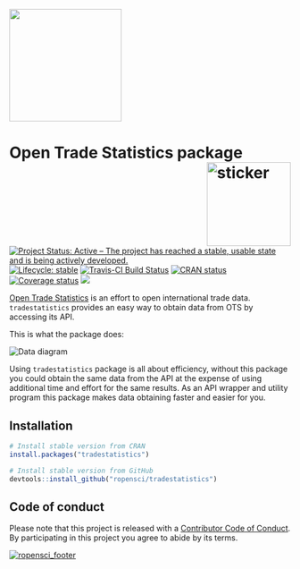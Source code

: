 
<!-- README.md is generated from README.Rmd. Please edit that file -->

<p>

<a href="https://www.digitalocean.com/">
<img src="https://opensource.nyc3.cdn.digitaloceanspaces.com/attribution/assets/PoweredByDO/DO_Powered_by_Badge_blue.svg" width="201px">
</a>

</p>

# Open Trade Statistics package <img src="https://ropensci.github.io/tradestatistics/hexicon.svg" width=150 align="right" alt="sticker"/>

[![Project Status: Active – The project has reached a stable, usable
state and is being actively
developed.](https://www.repostatus.org/badges/latest/active.svg)](https://www.repostatus.org/#active)
[![Lifecycle:
stable](https://img.shields.io/badge/lifecycle-stable-brightgreen.svg)](https://www.tidyverse.org/lifecycle/#stable)
[![Travis-CI Build
Status](https://travis-ci.org/ropensci/tradestatistics.svg?branch=master)](https://travis-ci.org/ropensci/tradestatistics)
[![CRAN
status](https://www.r-pkg.org/badges/version/tradestatistics)](https://cran.r-project.org/package=tradestatistics)
[![Coverage
status](https://codecov.io/gh/ropensci/tradestatistics/branch/master/graph/badge.svg)](https://codecov.io/github/ropensci/tradestatistics?branch=master)
[![](https://badges.ropensci.org/274_status.svg)](https://github.com/ropensci/onboarding/issues/274)

[Open Trade Statistics](https://tradestatistics.io) is an effort to open
international trade data. `tradestatistics` provides an easy way to
obtain data from OTS by accessing its API.

This is what the package does:

![Data
diagram](https://ropensci.github.io/tradestatistics/data-diagram.svg)

Using `tradestatistics` package is all about efficiency, without this
package you could obtain the same data from the API at the expense of
using additional time and effort for the same results. As an API wrapper
and utility program this package makes data obtaining faster and easier
for you.

## Installation

``` r
# Install stable version from CRAN
install.packages("tradestatistics")

# Install stable version from GitHub
devtools::install_github("ropensci/tradestatistics")
```

## Code of conduct

Please note that this project is released with a [Contributor Code of
Conduct](https://ropensci.github.io/tradestatistics/CODE_OF_CONDUCT.html).
By participating in this project you agree to abide by its terms.

[![ropensci\_footer](https://ropensci.org/public_images/ropensci_footer.png)](https://ropensci.org)
